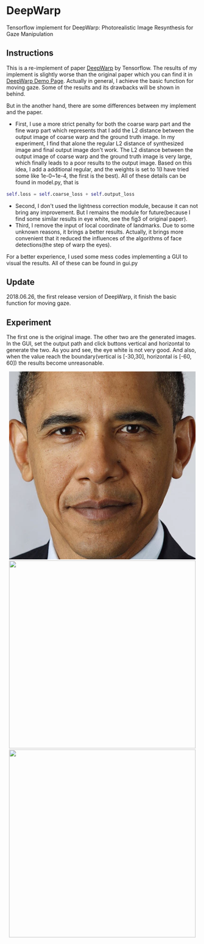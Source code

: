 # DeepWarp
Tensorflow implement for DeepWarp: Photorealistic Image Resynthesis for Gaze Manipulation


## Instructions
This is a re-implement of paper [DeepWarp](https://sites.skoltech.ru/compvision/projects/deepwarp/) by Tensorflow. The results of my implement is slightly worse than the original paper which you can find it in [DeepWarp Demo Page](http://163.172.78.19/). Actually in general, I achieve the basic function for moving gaze. Some of the results and its drawbacks will be shown in behind.

But in the another hand, there are some differences between my implement and the paper.
- First, I use a more strict penalty for both the coarse warp part and the fine warp part which represents that I add the L2 distance between the output image of coarse warp and the ground truth image. In my experiment, I find that alone the regular L2 distance of synthesized image and final output image don't work. The L2 distance between the output image of coarse warp and the ground truth image is very large, which finally leads to a poor results to the output image. Based on this idea, I add a additional regular, and the weights is set to 1(I have tried some like 1e-0~1e-4, the first is the best). All of these details can be found in model.py, that is
```python
self.loss = self.coarse_loss + self.output_loss
```
- Second, I don't used the lightness correction module, because it can not bring any improvement. But I remains the module for future(because I find some similar results in eye white, see the fig3 of original paper).
- Third, I remove the input of local coordinate of landmarks. Due to some unknown reasons, it brings a better results. Actually, it brings more convenient that it reduced the influences of the algorithms of face detections(the step of warp the eyes).

For a better experience, I used some mess codes implementing a GUI to visual the results. All of these can be found in gui.py


## Update
2018.06.26, the first release version of DeepWarp, it finish the basic function for moving gaze.


## Experiment
The first one is the original image. The other two are the generated images. In the GUI, set the output path and click buttons vertical and horizontal to generate the two.
As you and see, the eye white is not very good. And also, when the value reach the boundary(vertical is [-30,30], horizontal is [-60, 60]) the results become unreasonable.

<p align="center"> 
	<img src="doc\obama.png" width="490", height="493">
	<img src="doc\horizontal.gif" width="490", height="493">
	<img src="doc\vertical.gif" width="490", height="493">
</p>